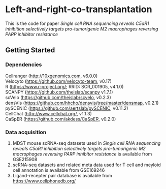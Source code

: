# Left-and-right-co-transplantation
This is the code for paper
_Single cell RNA sequencing reveals C5aR1 inhibition selectively targets pro-tumorigenic M2 macrophages reversing PARP inhibitor resistance_
## Getting Started
### Dependencies
Cellranger (http://10xgenomics.com, v6.0.0) \
Velocyto (https://github.com/velocyto-team, v0.17) \
R (https://www.r-project.org/; RRID: SCR_001905, v4.1.0)  \
SCANPY (https://github.com/theislab/scanpy v1.7.1)  \
scVelo (https://github.com/theislab/scvelo, v0.2.3)  \
densVis (https://github.com/hhcho/densvis/tree/master/densmap, v0.2.1)  \
pySCENIC (https://github.com/aertslab/pySCENIC, v0.11.2)  \
CellChat (http://www.cellchat.org/, v1.1.3)  \
CaSpER (https://github.com/akdess/CaSpER, v0.2.0) 
### Data acquisition
1. MDST mouse scRNA-seq datasets used in _Single cell RNA sequencing reveals C5aR1 inhibition selectively targets pro-tumorigenic M2 macrophages reversing PARP inhibitor resistance_ is available from GSE215908 
2. scRNA-seq datasets and related meta data used for T cell and meyloid cell annotation is available from GSE169246 
3. Ligand-recepter pair database is available from https://www.cellphonedb.org/ 

